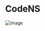 <h1>CodeNS</h1>

![image](https://github.com/DarkStyleNS/Login_4/assets/152930113/a26c8df4-27d7-4e98-9433-56f037e30883)
